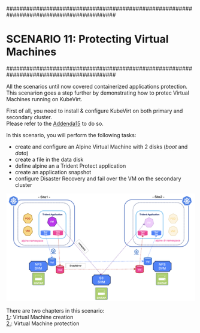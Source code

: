 #########################################################################################
# SCENARIO 11: Protecting Virtual Machines
#########################################################################################

All the scenarios until now covered containerized applications protection.  
This scenarion goes a step further by demonstrating how to protec Virtual Machines running on KubeVirt.  

First of all, you need to install & configure KubeVirt on both primary and secondary cluster.  
Please refer to the [Addenda15](../../Addendum/Addenda15/) to do so.  

In this scenario, you will perform the following tasks:  
- create and configure an Alpine Virtual Machine with 2 disks (_boot_ and _data_)  
- create a file in the data disk  
- define alpine an a Trident Protect application  
- create an application snapshot  
- configure Disaster Recovery and fail over the VM on the secondary cluster  

<p align="center"><img src="Images/KV_Architecture.png" width="768"></p>

There are two chapters in this scenario:  
[1.](./1_Setup/): Virtual Machine creation  
[2.](./2_Protection/): Virtual Machine protection  
